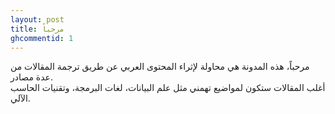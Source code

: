 ```yaml
---
layout: post
title: مرحباً
ghcommentid: 1
---
```


مرحباً، هذه المدونة هي محاولة لإثراء المحتوى العربي عن طريق ترجمة المقالات من عدة مصادر.  
أغلب المقالات ستكون لمواضيع تهمني مثل علم البيانات، لغات البرمجة، وتقنيات الحاسب الآلي.  